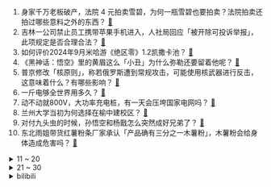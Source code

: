 1. 身家千万老板破产，法院 4 元拍卖雪碧，为何一瓶雪碧也要拍卖？法院拍卖还拍过哪些意料之外的东西？ [:link:](https://www.zhihu.com/question/667925572)
2. 吉林一公司禁止员工携带苹果手机进入，人社局回应「被开除可投诉举报」，此项规定是否合理合法？ [:link:](https://www.zhihu.com/question/668162829)
3. 如何评价2024年9月米哈游《绝区零》1.2凯撒卡池？ [:link:](https://www.zhihu.com/question/668195274)
4. 《黑神话：悟空》里的黄眉这么「小丑」为什么弥勒还要留着他呢？ [:link:](https://www.zhihu.com/question/667977091)
5. 普京修改「核原则」，称若俄罗斯遭到常规攻击，可能使用核武器进行反击，这意味着什么？有哪些影响？ [:link:](https://www.zhihu.com/question/668268045)
6. 一斤电够全世界用多久？ [:link:](https://www.zhihu.com/question/667623347)
7. 动不动就800V，大功率充电桩，有一天会压垮国家电网吗？ [:link:](https://www.zhihu.com/question/665890794)
8. 兰州大学当初为何选择在榆中建校区？ [:link:](https://www.zhihu.com/question/648419248)
9. 对付九头虫的时候，孙悟空和杨戬怎么突然成好兄弟了？ [:link:](https://www.zhihu.com/question/667271073)
10. 东北雨姐带货红薯粉条厂家承认「产品确有三分之一木薯粉」，木薯粉会给身体造成危害吗？ [:link:](https://www.zhihu.com/question/668070221)
<details>
<summary>11 ~ 20</summary>

11. 《流浪地球 2》中， MOSS 与人类对话时为什么反复强调「不要比喻、反问、暗示」? [:link:](https://www.zhihu.com/question/580213739)
12. 特别害怕「被批评」，这是出于什么心理呢？ [:link:](https://www.zhihu.com/question/664916549)
13. 为什么都说珠颈斑鸠是糊弄大师？ [:link:](https://www.zhihu.com/question/458440782)
14. 刀削面时是一根一根往里削，第一根入锅的面条已经煮熟时，最后一根入锅的还没熟，怎么办？第一根会不会老？ [:link:](https://www.zhihu.com/question/626500353)
15. 为什么《原神》里的璃月仙人会相信帝君遇刺? [:link:](https://www.zhihu.com/question/645064217)
16. 怎么判断孩子是不是学霸的料？ [:link:](https://www.zhihu.com/question/487414207)
17. 陆川执导电影《749 局》定档 10 月 1 日国庆上映，对此你有何期待？ [:link:](https://www.zhihu.com/question/667047816)
18. 合肥肥东再发 3.8 级地震，今年已发生 5 次 3 级以上地震 ，当地情况如何？为何如此频繁地震？ [:link:](https://www.zhihu.com/question/668209462)
19. 我国古代难道没有好几米的超长枪矛吗？为什么影视剧复原的长枪总是特别短？ [:link:](https://www.zhihu.com/question/665413504)
20. 你在图书馆做过/遇见哪些有趣的事？ [:link:](https://www.zhihu.com/question/23194847)
</details>
<details>
<summary>21 ~ 30</summary>

21. 《黑神话》中的马天霸身为牛魔王的麾下大将，为何几乎到哪都不受待见？ [:link:](https://www.zhihu.com/question/667644199)
22. 如何持续、稳定地保持那份运动的激情？ [:link:](https://www.zhihu.com/question/667804578)
23. 你最近悟出来了什么道理？ [:link:](https://www.zhihu.com/question/667564273)
24. 《黑神话:悟空》销售额即将突破100亿人民币，对此你怎么看？ [:link:](https://www.zhihu.com/question/667875234)
25. 有强烈的慕强心理，并且超级想成为厉害的人，但自制力、执行力差怎么办？ [:link:](https://www.zhihu.com/question/666890591)
26. 读过两遍《道德经》，为什么全文都没有提到努力二字呢？ [:link:](https://www.zhihu.com/question/667844215)
27. 你一个人旅行过吗？ [:link:](https://www.zhihu.com/question/657705948)
28. 9.9咖啡的价格战能够持续多久？ [:link:](https://www.zhihu.com/question/667931893)
29. 8级以上大地震前会有什么征兆？ [:link:](https://www.zhihu.com/question/29733324)
30. 从心理学角度看，人们到底是容易被「跟自己相似的人」吸引还是被「跟自己互补的人」吸引？ [:link:](https://www.zhihu.com/question/661850875)
</details><details>
<summary>bilibili</summary>

</details>